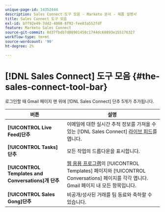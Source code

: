 ```yaml
---
unique-page-id: 14352444
description: Sales Connect 도구 모음 - Marketo 문서 - 제품 설명서
title: Sales Connect 도구 모음
exl-id: bff92e49-7dd2-4008-8f92-fee03a552fdf
feature: Marketo Sales Connect
source-git-commit: 0d37fbdb7d08901458c1744dc68893e155176327
workflow-type: tm+mt
source-wordcount: '90'
ht-degree: 2%

---
```


# [!DNL Sales Connect] 도구 모음 {#the-sales-connect-tool-bar}

로그인할 때 Gmail 페이지 맨 위에 [!DNL Sales Connect] 단추 5개가 추가됩니다.

| 버튼 | 설명 |
|---|---|
| **[!UICONTROL Live Feed]단추** | 이메일에 대한 실시간 추적 정보를 가져올 수 있는 [!DNL Sales Connect] [라이브 피드](https://toutapp.com/next#live)를 엽니다. |
| **[!UICONTROL Tasks]단추** | 모든 작업의 드롭다운을 표시합니다. |
| **[!UICONTROL Templates and Conversations]개 단추** | [웹 응용 프로그램](https://toutapp.com/login)의 [!UICONTROL Templates] 페이지와 [!UICONTROL Conversations] 페이지를 각각 엽니다. Gmail 페이지 내 모든 항목입니다. |
| **[!UICONTROL Sales Gong]단추** | 비공개/성사된 거래를 팀 동료와 축하할 수 있습니다. |
